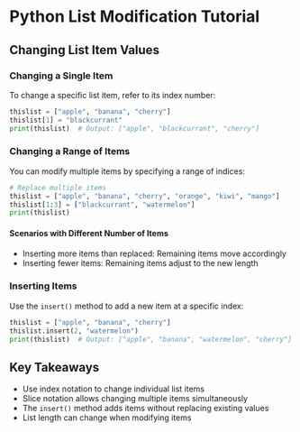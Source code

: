 # Python List Modification Tutorial

## Changing List Item Values

### Changing a Single Item
To change a specific list item, refer to its index number:

```python
thislist = ["apple", "banana", "cherry"]
thislist[1] = "blackcurrant"
print(thislist)  # Output: ["apple", "blackcurrant", "cherry"]
```

### Changing a Range of Items
You can modify multiple items by specifying a range of indices:

```python
# Replace multiple items
thislist = ["apple", "banana", "cherry", "orange", "kiwi", "mango"]
thislist[1:3] = ["blackcurrant", "watermelon"]
print(thislist)
```

#### Scenarios with Different Number of Items
- Inserting more items than replaced: Remaining items move accordingly
- Inserting fewer items: Remaining items adjust to the new length

### Inserting Items
Use the `insert()` method to add a new item at a specific index:

```python
thislist = ["apple", "banana", "cherry"]
thislist.insert(2, "watermelon")
print(thislist)  # Output: ["apple", "banana", "watermelon", "cherry"]
```

## Key Takeaways
- Use index notation to change individual list items
- Slice notation allows changing multiple items simultaneously
- The `insert()` method adds items without replacing existing values
- List length can change when modifying items